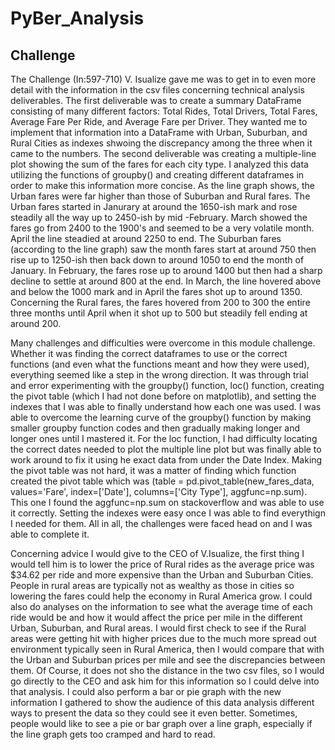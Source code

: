 # PyBer_Analysis
## Challenge
The Challenge (In:597-710) V. Isualize gave me was to get in to even more detail with the information in the csv files concerning technical analysis deliverables. The first deliverable was to create a summary DataFrame consisting of many different factors: Total Rides, Total Drivers, Total Fares, Average Fare Per Ride, and Average Fare per Driver. They wanted me to implement that information into a DataFrame with Urban, Suburban, and Rural Cities as indexes shwoing the discrepancy among the three when it came to the numbers. The second deliverable was creating a multiple-line plot showing the sum of the fares for each city type. I analyzed this data utilizing the functions of groupby() and creating different dataframes in order to make this information more concise. As the line graph shows, the Urban fares were far higher than those of Suburban and Rural fares. The Urban fares started in Janurary at around the 1650-ish mark and rose steadily all the way up to 2450-ish by mid -February. March showed the fares go from 2400 to the 1900's and seemed to be a very volatile month. April the line steadied at around 2250 to end. The Suburban fares (according to the line graph) saw the month fares start at around 750 then rise up to 1250-ish then back down to around 1050 to end the month of January. In February, the fares rose up to around 1400 but then had a sharp decline to settle at around 800 at the end. In March, the line hovered above and below the 1000 mark and in April the fares shot up to around 1350. Concerning the Rural fares, the fares hovered from 200 to 300 the entire three months until April when it shot up to 500 but steadily fell ending at around 200.

Many challenges and difficulties were overcome in this module challenge. Whether it was finding the correct dataframes to use or the correct functions (and even what the functions meant and how they were used), everything seemed like a step in the wrong direction. It was through trial and error experimenting with the groupby() function, loc() function, creating the pivot table (which I had not done before on matplotlib), and setting the indexes that I was able to finally understand how each one was used. I was able to overcome the learning curve of the groupby() function by making smaller groupby function codes and then gradually making longer and longer ones until I mastered it. For the loc function, I had difficulty locating the correct dates needed to plot the multiple line plot but was finally able to work around to fix it using he exact data from under the Date Index. Making the pivot table was not hard, it was a matter of finding which function created the pivot table which was (table = pd.pivot_table(new_fares_data, values='Fare', index=['Date'], columns=['City Type'], aggfunc=np.sum). This one I found the aggfunc=np.sum on stackoverflow and was able to use it correctly. Setting the indexes were easy once I was able to find everythign I needed for them. All in all, the challenges were faced head on and I was able to complete it.

Concerning advice I would give to the CEO of V.Isualize, the first thing I would tell him is to lower the price of Rural rides as the average price was $34.62 per ride and more expensive than the Urban and Suburban Cities. People in rural areas are typically not as wealthy as those in cities so lowering the fares could help the economy in Rural America grow. I could also do analyses on the information to see what the average time of each ride would be and how it would affect the price per mile in the different Urban, Suburban, and Rural areas. I would first check to see if the Rural areas were getting hit with higher prices due to the much more spread out environment typically seen in Rural America, then I would compare that with the Urban and Suburban prices per mile and see the discrepancies between them. Of Course, it does not sho the distance in the two csv files, so I would go directly to the CEO and ask him for this information so I could delve into that analysis. I could also perform a bar or pie graph with the new information I gathered to show the audience of this data analysis different ways to present the data so they could see it even better. Sometimes, people would like to see a pie or bar graph over a line graph, especially if the line graph gets too cramped and hard to read.
